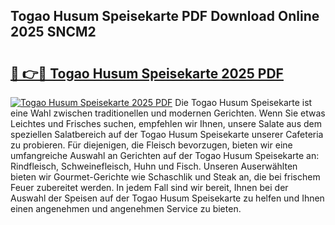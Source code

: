## Togao Husum Speisekarte PDF Download Online 2025 SNCM2

# <h2><a href="http://gcb6jx9.nevu.top/?p=Togao+Husum+Speisekarte">🔗 👉🔴 Togao Husum Speisekarte 2025 PDF</a></h2>

[![Togao Husum Speisekarte 2025 PDF](https://i.imgur.com/dBaPXMq.png)](http://gcb6jx9.nevu.top/?p=Togao+Husum+Speisekarte)
Die Togao Husum Speisekarte ist eine Wahl zwischen traditionellen und modernen Gerichten. Wenn Sie etwas Leichtes und Frisches suchen, empfehlen wir Ihnen, unsere Salate aus dem speziellen Salatbereich auf der Togao Husum Speisekarte unserer Cafeteria zu probieren. Für diejenigen, die Fleisch bevorzugen, bieten wir eine umfangreiche Auswahl an Gerichten auf der Togao Husum Speisekarte an: Rindfleisch, Schweinefleisch, Huhn und Fisch. Unseren Auserwählten bieten wir Gourmet-Gerichte wie Schaschlik und Steak an, die bei frischem Feuer zubereitet werden. In jedem Fall sind wir bereit, Ihnen bei der Auswahl der Speisen auf der Togao Husum Speisekarte zu helfen und Ihnen einen angenehmen und angenehmen Service zu bieten.

